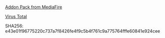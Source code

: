 [Addon Pack from MediaFire](http://www.mediafire.com/file/k8y6kg6z7gb8sw0/Addon_Pack.zip)

[Virus Total](https://www.virustotal.com/#/file/e43e01f96775220c737a7f8426fe4f9c5b4f761c9a775764fffe60841e924cee/detection)

SHA256: e43e01f96775220c737a7f8426fe4f9c5b4f761c9a775764fffe60841e924cee
